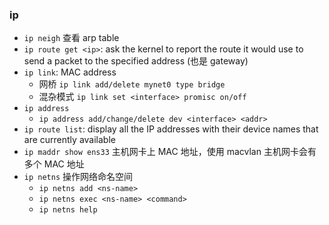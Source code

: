 ### ip
- `ip neigh` 查看 arp table
- `ip route get <ip>`: ask the kernel to report the route it would use to send a packet to the specified address (也是 gateway)
- `ip link`: MAC address
  -  网桥 `ip link add/delete mynet0 type bridge`
  -  混杂模式 `ip link set <interface> promisc on/off`
- `ip address`
  - `ip address add/change/delete dev <interface> <addr>`
- `ip route list`: display all the IP addresses with their device names that are currently available
- `ip maddr show ens33` 主机网卡上 MAC 地址，使用 macvlan 主机网卡会有多个 MAC 地址
- `ip netns` 操作网络命名空间
  - `ip netns add <ns-name>`
  - `ip netns exec <ns-name> <command>`
  - `ip netns help`